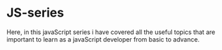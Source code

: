 # JS-series
Here, in this javaScript series i have covered all the useful topics that are important to learn as a javaScript developer from basic to advance.
